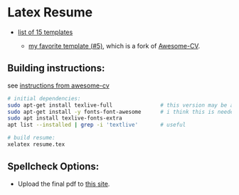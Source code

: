 # Latex Resume

* [list of 15 templates](https://resumelab.com/resume/latex-templates)

  * [my favorite template (#5)](https://github.com/junhaodong/resume), which is a fork of [Awesome-CV](https://github.com/posquit0/Awesome-CV).


## Building instructions:
see [instructions from awesome-cv](https://github.com/posquit0/Awesome-CV#how-to-use)

````bash
# initial dependencies:
sudo apt-get install texlive-full               # this version may be a bit out of date
sudo apt-get install -y fonts-font-awesome      # i think this is needed
sudo apt install texlive-fonts-extra
apt list --installed | grep -i 'textlive'       # useful

# build resume:
xelatex resume.tex
````

## Spellcheck Options:
* Upload the final pdf to [this site](https://www.online-spellcheck.com/spell-check-file).
